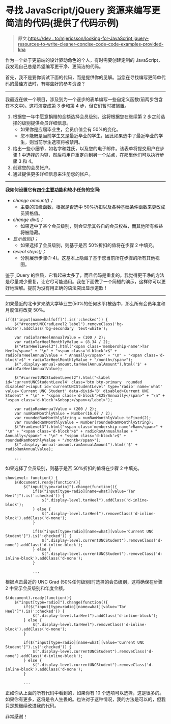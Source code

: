 # 寻找 JavaScript/jQuery 资源来编写更简洁的代码(提供了代码示例)

> 原文:[https://dev . to/mjericsson/looking-for-JavaScript jquery-resources-to-write-cleaner-concise-code-code-examples-provided-kna](https://dev.to/mjericsson/looking-for-javascriptjquery-resources-to-write-cleaner-concise-code-code-examples-provided-kna)

作为一个处于更前端的设计驱动角色的个人，有时需要创建定制的 JavaScript，我发现自己总是希望编写更干净、更简洁的代码。

首先，我不是要你调试下面的代码，而是提供你的见解。当您在寻找编写更简单代码的最佳方法时，有哪些好的参考资源？

* * *

我最近在做一个项目，涉及到为一个逐步的表单编写一些自定义函数(前两步包含在本文中)。这将演变成第 3 步和第 4 步，但它们暂时被搁置。

1.  根据您一年中愿意捐赠的金额选择会员级别。这将根据您在继续第 2 步之前选择的级别提供会员详细信息。
    *   如果你是应届毕业生，会员价值会有 50%的变化。
    *   您不能既是当前学生又是最近毕业的学生，因此如果选中了最近毕业的学生，则当前学生选项将被禁用。
2.  给出一些小细节，如名字和姓氏，以及您的电子邮件。该表单将提交用户在步骤 1 中选择的内容，然后将用户重定向到另一个站点，在那里他们可以执行步骤 3 和 4。
3.  创建您的会员帐户。
4.  通过提供更多详细信息来注册您的帐户。

* * *

**我如何设置它有<u>四个主要功能</u>和较小任务的空间:**

*   *change amount()；*
    *   主要的顶级函数，根据是否选中 50%折扣以及各种基础条件函数来更改成员资格值。
*   *change div()；*
    *   如果选中了某个会员级别，则会显示其各自的会员权益，而其他所有权益将被隐藏。
*   *显示级别()；*
    *   如果选择了会员级别，则基于是否 50%折扣的值将在步骤 2 中填充。
*   *reveal steps()；*
    *   分别展示步骤(1-4)。这基本上隐藏了基于您当前所在步骤的所有其他视图。

鉴于 jQuery 的性质，它看起来太多了，而且代码是重复的。我觉得更干净的方法是尽量减少重复，让它尽可能通用。我在下面做了一个简短的演示，这样你可以更好地理解。提前为没有用正确的语法突出显示道歉！

* * *

如果最近的北卡罗来纳大学毕业生(50%的任何水平)被选中，那么所有会员年度和月度值将改变 50%。

```
if($('input[name=halfoff]').is(':checked')) {
    $("#recentUNCGradLevel2 label").removeClass('bg-white').addClass('bg-secondary  text-white');

    var radioTarHeelAnnualValue = (100 / 2);
    var radioTarHeelMonthlyValue = (8.34 / 2);
    $("#tarHeelLevel3").html("<span class='membership-name'>Tar Heel</span>" + "\n" + "<span class='d-block'>$" + radioTarHeelAnnualValue + " Annually</span>" + "\n" + "<span class='d-block'>$" + radioTarHeelMonthlyValue + "/month</span>");
    $(".display-annual-amount.tarHeelAnnualAmount").html('$' + radioTarHeelAnnualValue);

    $("#currentUNCStudentLevel2").html("<label id='currentUNCStudentLevel4' class='btn btn-primary  rounded  disabled'><input id='currentUNCStudentLevel' type='radio' name='what' value='Current UNC Student' data-divid='B' disabled>Current UNC Student" + "\n" + "<span class='d-block'>$25/Annually</span>" + "\n" + "<span class='d-block'>&nbsp;</span></label>");

    var radioRamAnnualValue = (200 / 2);
    var numRamMonthlyValue = Number(16.67 / 2);
    var roundedRamMonthlyString = numRamMonthlyValue.toFixed(2);
    var roundedRamMonthlyValue = Number(roundedRamMonthlyString);
    $("#ramLevel3").html("<span class='membership-name'>Ram</span>" + "\n" + "<span class='d-block'>$" + radioRamAnnualValue + " Annually</span>" + "\n" + "<span class='d-block'>$" + roundedRamMonthlyValue + "/month</span>");
    $(".display-annual-amount.ramAnnualAmount").html('$' + radioRamAnnualValue);

    ... 
```

如果选择了会员级别，则基于是否 50%折扣的值将在步骤 2 中填充。

```
showLevel: function() {
    $(document).ready(function(){
        $("input[type=radio]").change(function(){
            if($("input[type=radio][name=what][value='Tar Heel']").is(':checked')) {
                $(".display-level.tarHeel").addClass('d-inline-block');
            } else {
                $(".display-level.tarHeel").removeClass('d-inline-block').addClass('d-none');
            }

            if($("input[type=radio][name=what][value='Current UNC Student']").is(':checked')) {
                $(".display-level.currentUNCStudent").removeClass('d-none').addClass('d-inline-block');
            } else {
                $(".display-level.currentUNCStudent").removeClass('d-inline-block').addClass('d-none');
            }

            ... 
```

根据点击最近的 UNC Grad (50%任何级别)时选择的会员级别，这将确保在步骤 2 中显示会员级别和年度金额。

```
$(document).ready(function(){
    $("input[type=radio]").change(function(){
        if($("input[type=radio][name=what][value='Tar Heel']").is(':checked')) {
            $(".display-level.tarHeel").addClass('d-inline-block');
        } else {
            $(".display-level.tarHeel").removeClass('d-inline-block').addClass('d-none');
        }

        if($("input[type=radio][name=what][value='Current UNC Student']").is(':checked')) {
            $(".display-level.currentUNCStudent").removeClass('d-none').addClass('d-inline-block');
        } else {
            $(".display-level.currentUNCStudent").removeClass('d-inline-block').addClass('d-none');
        }

        ... 
```

正如你从上面的所有代码中看到的，如果你有 10 个选项可以选择，这是很多的。如果你有更多，这将是令人生畏的。也许对于这种情况，我的方法是可以的，但我只是想继续改进我的代码。

非常感谢！